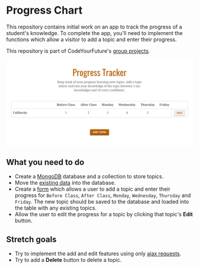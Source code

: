 # Progress Chart

This repository contains initial work on an app to track the progress of a student's knowledge. To complete the app, you'll need to implement the functions which allow a visitor to add a topic and enter their progress.

This repository is part of CodeYourFuture's [group projects](https://github.com/CodeYourFuture/group-projects).

![Screenshot of starting point](screenshot.png)

## What you need to do

- Create a [MongoDB](https://www.mongodb.com/) database and a collection to store topics.
- Move the [existing data](https://github.com/NateWr/group-project-progress-chart/tree/master/data) into the database.
- Create a [form](http://marksheet.io/html-forms.html) which allows a user to add a topic and enter their progress for `Before Class`, `After Class`, `Monday`, `Wednesday`, `Thursday` and `Friday`. The new topic should be saved to the database and loaded into the table with any existing topics.
- Allow the user to edit the progress for a topic by clicking that topic's **Edit** button.

## Stretch goals

- Try to implement the add and edit features using only [ajax requests](https://developer.mozilla.org/en-US/docs/AJAX/Getting_Started).
- Try to add a **Delete** button to delete a topic.
